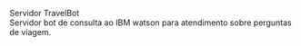 Servidor TravelBot 
<br/>
Servidor bot de consulta ao IBM watson para atendimento sobre perguntas de viagem.<br/>
<br/>
<br/>
<br/>
<br/>
<br/>
<br/>
<br/>
<br/>
